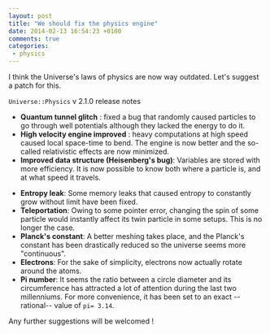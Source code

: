 ```yaml
---
layout: post
title: "We should fix the physics engine"
date: 2014-02-13 16:54:23 +0100
comments: true
categories: 
 - physics
---
```


I think the Universe's laws of physics are now way outdated. Let's suggest a patch for this.

`Universe::Physics` v 2.1.0 release notes

- **Quantum tunnel glitch** : fixed a bug that randomly caused particles to go through well potentials although they lacked the energy to do it.
- **High velocity engine improved** : heavy computations at high speed caused local space-time to bend. The engine is now better and the so-called relativistic effects are now minimized.
- **Improved data structure (Heisenberg's bug)**: Variables are stored with more efficiency. It is now possible to know both where a particle is, and at what speed it travels.
<!-- more -->
- **Entropy leak**: Some memory leaks that caused entropy to constantly grow without limit have been fixed.
- **Teleportation**: Owing to some pointer error, changing the spin of some particle would instantly affect its twin particle in some setups. This is no longer the case.
- **Planck's constant**: A better meshing takes place, and the Planck's constant has been drastically reduced so the universe seems more "continuous".
- **Electrons**: For the sake of simplicity, electrons now actually rotate around the atoms.
- **Pi number**: It seems the ratio between a circle diameter and its circumference has attracted a lot of attention during the last two millenniums. For more convenience, it has been set to an exact --rational-- value of `pi= 3.14`.

Any further suggestions will be welcomed !
